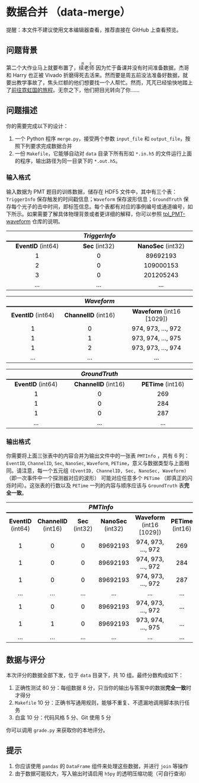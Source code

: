 # 数据合并 （data-merge）

提醒：本文件不建议使用文本编辑器查看，推荐直接在 GitHub 上查看预览。

## 问题背景

第二个大作业马上就要布置了，<ruby>续老师<rt>鸽王</rt></ruby> 因为忙于备课并没有时间准备数据，杰哥和 Harry 也正被 Vivado 折磨得死去活来。然而要是周五前没法准备好数据，就要出教学事故了，焦头烂额的他们想要找一个人帮忙。然而，芃芃已经愉快地踏上了[前往霓虹国的旅程](https://mp.weixin.qq.com/s/wK7jq2TbwO4lEOYz2q1DNQ)。无奈之下，他们把目光转向了你……

## 问题描述

你的需要完成以下的设计：

1. 一个 Python 程序 `merge.py`，接受两个参数 `input_file` 和 `output_file`，按照下列要求完成数据合并
2. 一份 `Makefile`，它能够自动对 `data` 目录下所有形如 `*.in.h5` 的文件运行上面的程序，输出路径为同一目录下的 `*.out.h5`。

### 输入格式

输入数据为 PMT 题目的训练数据，储存在 HDF5 文件中，其中有三个表：`TriggerInfo` 保存触发的时间戳信息；`Waveform` 保存波形信息；`GroundTruth` 保存每个光子的击中时间，即标签信息。每个表都有对应的事例编号或通道编号，如下所示。如果需要了解具体物理背景或者更详细的解释，你可以参照 [tpl_PMT-waveform](https://github.com/physics-data/tpl_PMT-waveform) 仓库的说明。

<div markdown="0" align="center">
    <table cellspacing="0" border="0">
        <colgroup width="180"></colgroup>
        <colgroup width="180"></colgroup>
        <colgroup width="180"></colgroup>
        <tr>
            <td style="border-bottom: 2px solid #000000" colspan="3" align="center" valign="middle"><b><i><font color="#000000">TriggerInfo</font></i></b></td>
        </tr>
        <tr>
            <td align="center" valign="middle"><b><font color="#000000">EventID</font></b> (int64)</td>
            <td align="center" valign="middle"><b><font color="#000000">Sec</font></b> (int32)</td>
            <td align="center" valign="middle"><b><font color="#000000">NanoSec</font></b> (int32)</td>
        </tr>
        <tr>
            <td align="center" valign="middle" sdval="1" sdnum="1033;"><font color="#000000">1</font></td>
            <td align="center" valign="middle"><font color="#000000">0</font></td>
            <td align="center" valign="middle"><font color="#000000">89692193</font></td>
        </tr>
        <tr>
            <td align="center" valign="middle"><font color="#000000">2</font></td>
            <td align="center" valign="middle"><font color="#000000">0</font></td>
            <td align="center" valign="middle"><font color="#000000">109000153</font></td>
        </tr>
        <tr>
            <td align="center" valign="middle"><font color="#000000">3</font></td>
            <td align="center" valign="middle"><font color="#000000">0</font></td>
            <td align="center" valign="middle"><font color="#000000">201205243</font></td>
        </tr>
        <tr>
            <td align="center" valign="middle"><font color="#000000">…</font></td>
            <td align="center" valign="middle"><font color="#000000">…</font></td>
            <td align="center" valign="middle"><font color="#000000">…</font></td>
        </tr>
    </table>
    <table cellspacing="0" border="0">
        <colgroup width="180"></colgroup>
        <colgroup width="200"></colgroup>
        <colgroup width="250"></colgroup>
        <tr>
            <td style="border-bottom: 2px solid #000000" colspan="3" height="19" align="center" valign="middle"><b><i><font color="#000000">Waveform</font></i></b></td>
        </tr>
        <tr>
            <td height="18" align="center" valign="middle"><b><font color="#000000">EventID</font></b> (int64)</td>
            <td align="center" valign="middle"><b><font color="#000000">ChannelID</font></b> (int16)</td>
            <td align="center" valign="middle"><b><font color="#000000">Waveform</font></b> (int16 [1029])</td>
        </tr>
        <tr>
            <td height="18" align="center" valign="middle" sdval="1" sdnum="1033;"><font color="#000000">1</font></td>
            <td align="center" valign="middle" sdval="0" sdnum="1033;"><font color="#000000">0</font></td>
            <td align="center" valign="middle"><font color="#000000">974, 973, …, 972</font></td>
        </tr>
        <tr>
            <td height="18" align="center" valign="middle" sdval="1" sdnum="1033;"><font color="#000000">1</font></td>
            <td align="center" valign="middle" sdval="1" sdnum="1033;"><font color="#000000">1</font></td>
            <td align="center" valign="middle"><font color="#000000">973, 974, …, 975</font></td>
        </tr>
        <tr>
            <td height="18" align="center" valign="middle" sdval="1" sdnum="1033;"><font color="#000000">1</font></td>
            <td align="center" valign="middle" sdval="2" sdnum="1033;"><font color="#000000">2</font></td>
            <td align="center" valign="middle"><font color="#000000">973, 973, …, 974</font></td>
        </tr>
        <tr>
            <td height="18" align="center" valign="middle"><font color="#000000">…</font></td>
            <td align="center" valign="middle"><font color="#000000">…</font></td>
            <td align="center" valign="middle"><font color="#000000">…</font></td>
        </tr>
    </table>
    <table cellspacing="0" border="0">
        <colgroup width="180"></colgroup>
        <colgroup width="200"></colgroup>
        <colgroup width="180"></colgroup>
        <tr>
            <td style="border-bottom: 2px solid #000000" colspan="3" height="19" align="center" valign="middle"><b><i><font color="#000000">GroundTruth</font></i></b></td>
        </tr>
        <tr>
            <td height="18" align="center" valign="middle"><b><font color="#000000">EventID</font></b> (int64)</td>
            <td align="center" valign="middle"><b><font color="#000000">ChannelID</font></b> (int16)</td>
            <td align="center" valign="middle"><b><font color="#000000">PETime</font></b> (int16)</td>
        </tr>
        <tr>
            <td height="18" align="center" valign="middle" sdval="1" sdnum="1033;"><font color="#000000">1</font></td>
            <td align="center" valign="middle" sdval="0" sdnum="1033;"><font color="#000000">0</font></td>
            <td align="center" valign="middle"><font color="#000000">269</font></td>
        </tr>
        <tr>
            <td height="18" align="center" valign="middle" sdval="1" sdnum="1033;"><font color="#000000">1</font></td>
            <td align="center" valign="middle" sdval="1" sdnum="1033;"><font color="#000000">0</font></td>
            <td align="center" valign="middle"><font color="#000000">284</font></td>
        </tr>
        <tr>
            <td height="18" align="center" valign="middle" sdval="1" sdnum="1033;"><font color="#000000">1</font></td>
            <td align="center" valign="middle" sdval="2" sdnum="1033;"><font color="#000000">0</font></td>
            <td align="center" valign="middle"><font color="#000000">287</font></td>
        </tr>
        <tr>
            <td height="18" align="center" valign="middle"><font color="#000000">…</font></td>
            <td align="center" valign="middle"><font color="#000000">…</font></td>
            <td align="center" valign="middle"><font color="#000000">…</font></td>
        </tr>
    </table>
</div>

### 输出格式

你需要将上面三张表中的内容合并为输出文件中的一张表 `PMTInfo` ，共有 6 列：`EventID`, `ChannelID`, `Sec`, `NanoSec`, `Waveform`, `PETime`，意义与数据类型与上面相同。请注意，每一个五元组 `(EventID, ChannelID, Sec, NanoSec, Waveform)` （即一次事件中一个探测器对应的波形） 可能对应任意多个 `PETime` （即真正的闪烁时间）。这张表的行数以及 `PETime` 一列的内容与顺序应该与 `GroundTruth` 表**完全一致**。

<div markdown="0" align="center">
    <table cellspacing="0" border="0">
        <tr>
            <td style="border-bottom: 2px solid #000000" colspan="6" align="center" valign="middle"><b><i><font color="#000000">PMTInfo</font></i></b></td>
        </tr>
        <tr>
            <td align="center" valign="middle"><b><font color="#000000">EventID</font></b> (int64)</td>
            <td align="center" valign="middle"><b><font color="#000000">ChannelID</font></b> (int16)</td>
            <td align="center" valign="middle"><b><font color="#000000">Sec</font></b> (int32)</td>
            <td align="center" valign="middle"><b><font color="#000000">NanoSec</font></b> (int32)</td>
            <td align="center" valign="middle"><b><font color="#000000">Waveform</font></b> (int16 [1029])</td>
            <td align="center" valign="middle"><b><font color="#000000">PETime</font></b> (int16)</td>
        </tr>
        <tr>
            <td align="center" valign="middle" sdval="1" sdnum="1033;"><font color="#000000">1</font></td>
            <td align="center" valign="middle"><font color="#000000">0</font></td>
            <td align="center" valign="middle"><font color="#000000">0</font></td>
            <td align="center" valign="middle"><font color="#000000">89692193</font></td>
            <td align="center" valign="middle"><font color="#000000">974, 973, …, 972</font></td>
            <td align="center" valign="middle"><font color="#000000">269</font></td>
        </tr>
        <tr>
            <td align="center" valign="middle" sdval="1" sdnum="1033;"><font color="#000000">1</font></td>
            <td align="center" valign="middle"><font color="#000000">0</font></td>
            <td align="center" valign="middle"><font color="#000000">0</font></td>
            <td align="center" valign="middle"><font color="#000000">89692193</font></td>
            <td align="center" valign="middle"><font color="#000000">974, 973, …, 972</font></td>
            <td align="center" valign="middle"><font color="#000000">284</font></td>
        </tr>
        <tr>
            <td align="center" valign="middle" sdval="1" sdnum="1033;"><font color="#000000">1</font></td>
            <td align="center" valign="middle"><font color="#000000">0</font></td>
            <td align="center" valign="middle"><font color="#000000">0</font></td>
            <td align="center" valign="middle"><font color="#000000">89692193</font></td>
            <td align="center" valign="middle"><font color="#000000">974, 973, …, 972</font></td>
            <td align="center" valign="middle"><font color="#000000">287</font></td>
        </tr>
        <tr>
            <td align="center" valign="middle"><font color="#000000">…</font></td>
            <td align="center" valign="middle"><font color="#000000">…</font></td>
            <td align="center" valign="middle"><font color="#000000">…</font></td>
            <td align="center" valign="middle"><font color="#000000">…</font></td>
            <td align="center" valign="middle"><font color="#000000">…</font></td>
            <td align="center" valign="middle"><font color="#000000">…</font></td>
        </tr>
        <tr>
            <td align="center" valign="middle" sdval="1" sdnum="1033;"><font color="#000000">1</font></td>
            <td align="center" valign="middle"><font color="#000000">0</font></td>
            <td align="center" valign="middle"><font color="#000000">0</font></td>
            <td align="center" valign="middle"><font color="#000000">89692193</font></td>
            <td align="center" valign="middle"><font color="#000000">974, 973, …, 972</font></td>
            <td align="center" valign="middle"><font color="#000000">…</font></td>
        </tr>
        <tr>
            <td align="center" valign="middle"><font color="#000000">1</font></td>
            <td align="center" valign="middle"><font color="#000000">1</font></td>
            <td align="center" valign="middle"><font color="#000000">0</font></td>
            <td align="center" valign="middle"><font color="#000000">89692193</font></td>
            <td align="center" valign="middle"><font color="#000000">973, 974, …, 975</font></td>
            <td align="center" valign="middle"><font color="#000000">…</font></td>
        </tr>
        <tr>
            <td align="center" valign="middle"><font color="#000000">…</font></td>
            <td align="center" valign="middle"><font color="#000000">…</font></td>
            <td align="center" valign="middle"><font color="#000000">…</font></td>
            <td align="center" valign="middle"><font color="#000000">…</font></td>
            <td align="center" valign="middle"><font color="#000000">…</font></td>
            <td align="center" valign="middle"><font color="#000000">…</font></td>
        </tr>
    </table>
</div>

## 数据与评分

本次评分的数据全部下发，位于 `data` 目录下，共 10 组。最终分数构成如下：

1. 正确性测试 80 分：每组数据 8 分，只当你的输出与答案中的数据**完全一致**时才得分
2. `Makefile` 10 分：正确书写通用规则，能够不重复、不遗漏地调用脚本执行任务
3. 白盒 10 分：代码风格 5 分、Git 使用 5 分

你可以调用 `grade.py` 来获取你的本地评分。

## 提示

1. 你应该使用 `pandas` 的 `DataFrame` 组件来处理这些数据，并进行 `join` 等操作
2. 由于数据可能较大，写入输出时请启用 `h5py` 的透明压缩功能（可自行查询）
